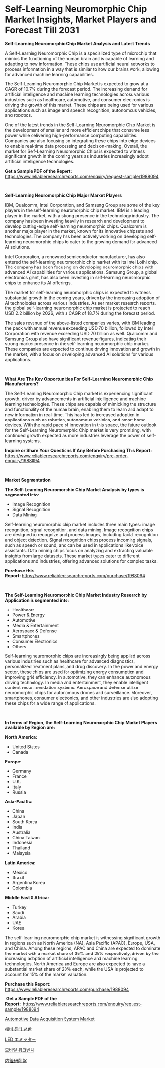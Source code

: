 <p><h1>Self-Learning Neuromorphic Chip Market Insights, Market Players and Forecast Till 2031</h1></p><p><strong>Self-Learning Neuromorphic Chip Market Analysis and Latest Trends</strong></p>
<p><p>A Self-Learning Neuromorphic Chip is a specialized type of microchip that mimics the functioning of the human brain and is capable of learning and adapting to new information. These chips use artificial neural networks to process information in a way that is similar to how our brains work, allowing for advanced machine learning capabilities.</p><p>The Self-Learning Neuromorphic Chip Market is expected to grow at a CAGR of 10.7% during the forecast period. The increasing demand for artificial intelligence and machine learning technologies across various industries such as healthcare, automotive, and consumer electronics is driving the growth of this market. These chips are being used for various applications such as image and speech recognition, autonomous vehicles, and robotics.</p><p>One of the latest trends in the Self-Learning Neuromorphic Chip Market is the development of smaller and more efficient chips that consume less power while delivering high-performance computing capabilities. Companies are also focusing on integrating these chips into edge devices to enable real-time data processing and decision-making. Overall, the market for Self-Learning Neuromorphic Chips is expected to witness significant growth in the coming years as industries increasingly adopt artificial intelligence technologies.</p></p>
<p><strong>Get a Sample PDF of the Report:&nbsp;</strong> <a href="https://www.reliableresearchreports.com/enquiry/request-sample/1988094">https://www.reliableresearchreports.com/enquiry/request-sample/1988094</a></p>
<p>&nbsp;</p>
<p><strong>Self-Learning Neuromorphic Chip Major Market Players</strong></p>
<p><p>IBM, Qualcomm, Intel Corporation, and Samsung Group are some of the key players in the self-learning neuromorphic chip market. IBM is a leading player in the market, with a strong presence in the technology industry. The company has been investing heavily in research and development to develop cutting-edge self-learning neuromorphic chips. Qualcomm is another major player in the market, known for its innovative chipsets and technologies. The company has been actively working on developing self-learning neuromorphic chips to cater to the growing demand for advanced AI solutions.</p><p>Intel Corporation, a renowned semiconductor manufacturer, has also entered the self-learning neuromorphic chip market with its Intel Loihi chip. The company has been focusing on developing neuromorphic chips with advanced AI capabilities for various applications. Samsung Group, a global electronics giant, has also been investing in self-learning neuromorphic chips to enhance its AI offerings.</p><p>The market for self-learning neuromorphic chips is expected to witness substantial growth in the coming years, driven by the increasing adoption of AI technologies across various industries. As per market research reports, the global self-learning neuromorphic chip market is projected to reach USD 2.2 billion by 2026, with a CAGR of 18.7% during the forecast period.</p><p>The sales revenue of the above-listed companies varies, with IBM leading the pack with annual revenue exceeding USD 70 billion, followed by Intel Corporation with revenue exceeding USD 70 billion as well. Qualcomm and Samsung Group also have significant revenue figures, indicating their strong market presence in the self-learning neuromorphic chip market. These companies are expected to continue driving innovation and growth in the market, with a focus on developing advanced AI solutions for various applications.</p></p>
<p>&nbsp;</p>
<p><strong>What Are The Key Opportunities For Self-Learning Neuromorphic Chip Manufacturers?</strong></p>
<p><p>The Self-Learning Neuromorphic Chip market is experiencing significant growth, driven by advancements in artificial intelligence and machine learning technologies. These chips are capable of mimicking the structure and functionality of the human brain, enabling them to learn and adapt to new information in real-time. This has led to increased adoption in applications such as robotics, autonomous vehicles, and smart home devices. With the rapid pace of innovation in this space, the future outlook for the Self-Learning Neuromorphic Chip market is very promising, with continued growth expected as more industries leverage the power of self-learning systems.</p></p>
<p><strong>Inquire or Share Your Questions If Any Before Purchasing This Report:</strong> <a href="https://www.reliableresearchreports.com/enquiry/pre-order-enquiry/1988094">https://www.reliableresearchreports.com/enquiry/pre-order-enquiry/1988094</a></p>
<p>&nbsp;</p>
<p><strong>Market Segmentation</strong></p>
<p><strong>The Self-Learning Neuromorphic Chip Market Analysis by types is segmented into:</strong></p>
<p><ul><li>Image Recognition</li><li>Signal Recognition</li><li>Data Mining</li></ul></p>
<p><p>Self-learning neuromorphic chip market includes three main types: image recognition, signal recognition, and data mining. Image recognition chips are designed to recognize and process images, including facial recognition and object detection. Signal recognition chips process incoming signals, such as speech or sound, and can be used in applications like voice assistants. Data mining chips focus on analyzing and extracting valuable insights from large datasets. These market types cater to different applications and industries, offering advanced solutions for complex tasks.</p></p>
<p><strong>Purchase this Report:&nbsp;</strong><a href="https://www.reliableresearchreports.com/purchase/1988094">https://www.reliableresearchreports.com/purchase/1988094</a></p>
<p>&nbsp;</p>
<p><strong>The Self-Learning Neuromorphic Chip Market Industry Research by Application is segmented into:</strong></p>
<p><ul><li>Healthcare</li><li>Power & Energy</li><li>Automotive</li><li>Media & Entertainment</li><li>Aerospace & Defense</li><li>Smartphones</li><li>Consumer Electronics</li><li>Others</li></ul></p>
<p><p>Self-learning neuromorphic chips are increasingly being applied across various industries such as healthcare for advanced diagnostics, personalized treatment plans, and drug discovery. In the power and energy sector, these chips are used for optimizing energy consumption and improving grid efficiency. In automotive, they can enhance autonomous driving technology. In media and entertainment, they enable intelligent content recommendation systems. Aerospace and defense utilize neuromorphic chips for autonomous drones and surveillance. Moreover, smartphones, consumer electronics, and other industries are also adopting these chips for a wide range of applications.</p></p>
<p>&nbsp;</p>
<p><strong>In terms of Region, the Self-Learning Neuromorphic Chip Market Players available by Region are:</strong></p>
<p>
    <p> <strong> North America: </strong>
        <ul>
            <li>United States</li>
            <li>Canada</li>
        </ul>
        </p> 
    <p> <strong> Europe: </strong>
        <ul>
            <li>Germany</li>
            <li>France</li>
            <li>U.K.</li>
            <li>Italy</li>
            <li>Russia</li>
        </ul>
        </p> 
    <p> <strong> Asia-Pacific: </strong>
        <ul>
            <li>China</li>
            <li>Japan</li>
            <li>South Korea</li>
            <li>India</li>
            <li>Australia</li>
            <li>China Taiwan</li>
            <li>Indonesia</li>
            <li>Thailand</li>
            <li>Malaysia</li>
        </ul>
        </p> 
    <p> <strong> Latin America: </strong>
        <ul>
            <li>Mexico</li>
            <li>Brazil</li>
            <li>Argentina Korea</li>
            <li>Colombia</li>
        </ul>
        </p> 
    <p> <strong> Middle East & Africa: </strong>
        <ul>
            <li>Turkey</li>
            <li>Saudi</li>
            <li>Arabia</li>
            <li>UAE</li>
            <li>Korea</li>
        </ul>
    </p>
    </p>
<p><p>The self-learning neuromorphic chip market is witnessing significant growth in regions such as North America (NA), Asia Pacific (APAC), Europe, USA, and China. Among these regions, APAC and China are expected to dominate the market with a market share of 35% and 25% respectively, driven by the increasing adoption of artificial intelligence and machine learning technologies. North America and Europe are also expected to have a substantial market share of 20% each, while the USA is projected to account for 15% of the market valuation.</p></p>
<p><strong>Purchase this Report: </strong><a href="https://www.reliableresearchreports.com/purchase/1988094">https://www.reliableresearchreports.com/purchase/1988094</a></p>
<p>&nbsp;<strong>Get a Sample PDF of the Report:&nbsp;&nbsp;</strong><a href="https://www.reliableresearchreports.com/enquiry/request-sample/1988094">https://www.reliableresearchreports.com/enquiry/request-sample/1988094</a></p>
<p><strong></strong></p>
<p><p><a href="https://issuu.com/reportprime-2/docs/automotive-data-acquisition-system-market-size-203">Automotive Data Acquisition System Market</a></p><p><a href="https://github.com/vskv4779xr1/Market-Research-Report-List-1/blob/main/713036513316.md">헤비 듀티 선반</a></p><p><a href="https://github.com/mcbeesbxa270/Market-Research-Report-List-1/blob/main/454847914217.md">LED エミッター</a></p><p><a href="https://github.com/CliftonFisher9067/Market-Research-Report-List-1/blob/main/847636613317.md">모바일 워크벤치</a></p><p><a href="https://github.com/EmoryYundt1935/Market-Research-Report-List-1/blob/main/269480914218.md">内径研削盤</a></p></p>